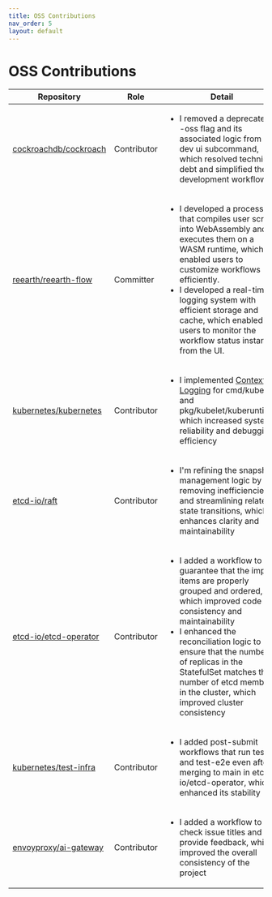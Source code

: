 ```yaml
---
title: OSS Contributions
nav_order: 5
layout: default
---
```


# OSS Contributions

<table>
  <thead>
    <tr>
      <th>Repository</th>
      <th>Role</th>
      <th>Detail</th>
    </tr>
  </thead>
  <tbody>
    <tr>
      <td><a href="https://github.com/cockroachdb/cockroach">cockroachdb/cockroach</a></td>
      <td>Contributor</td>
      <td>
        <ul>
          <li>I removed a deprecated --oss flag and its associated logic from the dev ui subcommand, which resolved technical debt and simplified the development workflow.</li>
        </ul>
      </td>
    </tr>
    <tr>
      <td><a href="https://github.com/reearth/reearth-flow">reearth/reearth-flow</a></td>
      <td>Committer</td>
      <td>
        <ul>
          <li>I developed a processor that compiles user scripts into WebAssembly and executes them on a WASM runtime, which enabled users to customize workflows efficiently.</li>
          <li>I developed a real-time logging system with efficient storage and cache, which enabled users to monitor the workflow status instantly from the UI.</li>
        </ul>
      </td>
    </tr>
    <tr>
      <td><a href="https://github.com/kubernetes/kubernetes">kubernetes/kubernetes</a></td>
      <td>Contributor</td>
      <td>
        <ul>
          <li>I implemented <a href="https://github.com/kubernetes/enhancements/tree/master/keps/sig-instrumentation/3077-contextual-logging">Contextual Logging</a> for cmd/kubelet and pkg/kubelet/kuberuntime, which increased system reliability and debugging efficiency</li>
        </ul>
      </td>
    </tr>
    <tr>
      <td><a href="https://github.com/etcd-io/raft">etcd-io/raft</a></td>
      <td>Contributor</td>
      <td>
        <ul>
          <li>I'm refining the snapshot management logic by removing inefficiencies and streamlining related state transitions, which enhances clarity and maintainability</li>
        </ul>
      </td>
    </tr>
    <tr>
      <td><a href="https://github.com/etcd-io/etcd-operator">etcd-io/etcd-operator</a></td>
      <td>Contributor</td>
      <td>
        <ul>
          <li>I added a workflow to guarantee that the import items are properly grouped and ordered, which improved code consistency and maintainability</li>
          <li>I enhanced the reconciliation logic to ensure that the number of replicas in the StatefulSet matches the number of etcd members in the cluster, which improved cluster consistency</li>
        </ul>
      </td>
    </tr>
    <tr>
      <td><a href="https://github.com/kubernetes/test-infra">kubernetes/test-infra</a></td>
      <td>Contributor</td>
      <td>
        <ul>
          <li>I added post-submit workflows that run test and test-e2e even after merging to main in etcd-io/etcd-operator, which enhanced its stability</li>
        </ul>
      </td>
    </tr>
    <tr>
      <td><a href="https://github.com/envoyproxy/ai-gateway">envoyproxy/ai-gateway</a></td>
      <td>Contributor</td>
      <td>
        <ul>
          <li>I added a workflow to check issue titles and provide feedback, which improved the overall consistency of the project</li>
        </ul>
      </td>
    </tr>
  </tbody>
</table> 